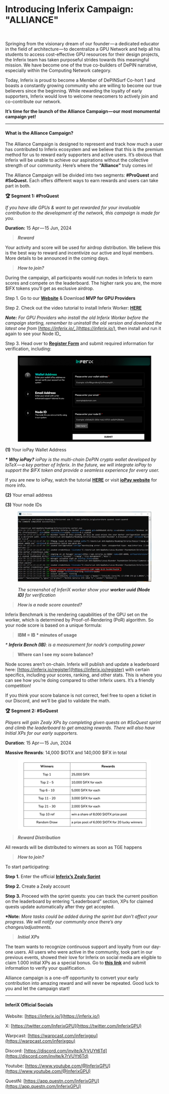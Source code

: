 # Introducing Inferix Campaign: "ALLIANCE"

<figure><img src="https://cdn-images-1.medium.com/max/1310/1*XoOyhVnxD62VcjEsn4AC5Q.png" alt=""><figcaption></figcaption></figure>

Springing from the visionary dream of our founder — a dedicated educator in the field of architecture — to decentralize a GPU Network and help all his students to access cost-effective GPU resources for their design projects, the Inferix team has taken purposeful strides towards this meaningful mission. We have become one of the true co-builders of DePIN narrative, especially within the Computing Network category.

Today, Inferix is proud to become a Member of DePINSurf Co-hort 1 and boasts a constantly growing community who are willing to become our true believers since the beginning. While rewarding the loyalty of early supporters, Inferix would love to welcome newcomers to actively join and co-contribute our network.

**​​It’s time for the launch of the Alliance Campaign — our most monumental campaign yet!**

***

#### **What is the Alliance Campaign?**

The Alliance Campaign is designed to represent and track how much a user has contributed to Inferix ecosystem and we believe that this is the premium method for us to reward early supporters and active users. It’s obvious that Inferix will be unable to achieve our aspirations without the collective strength of our community. Here’s where the **“Alliance”** truly comes in!

The Alliance Campaign will be divided into two segments: **#ProQuest** and **#SoQuest.** Each offers different ways to earn rewards and users can take part in both.

**🏆 Segment 1: #ProQuest**

_If you have idle GPUs & want to get rewarded for your invaluable contribution to the development of the network, this campaign is made for you._

**Duration:** 15 Apr — 15 Jun, 2024

> _**Reward**_

Your activity and score will be used for airdrop distribution. We believe this is the best way to reward and incentivize our active and loyal members. More details to be announced in the coming days.



> _**How to join?**_

During the campaign, all participants would run nodes in Inferix to earn scores and compete on the leaderboard. The higher rank you are, the more $IFX tokens you’ll get as exclusive airdrop.

Step 1. Go to our [**Website**](https://inferix.io/) & Download **MVP for GPU Providers**

Step 2. Check out the video tutorial to install Inferix Worker: [**HERE**](https://youtu.be/trDVtn48WLY)

_**Note:** For GPU Providers who install the old Inferix Worker before the campaign starting, remember to uninstall the old version and download the latest one from_ [_https://inferix.io/_](https://inferix.io/)_, then install and run it again to see your Node ID_

Step 3. Head over to [**Register Form**](https://inferix.io/register) and submit required information for verification, including:

<figure><img src="../.gitbook/assets/image (3).png" alt=""><figcaption></figcaption></figure>

**(1)** Your ioPay Wallet Address

_**\* Why ioPay?**_ _ioPay is the multi-chain DePIN crypto wallet developed by IoTeX — a key partner of Inferix. In the future, we will integrate ioPay to support the $IFX token and provide a seamless experience for every user._

If you are new to ioPay, watch the tutorial [**HERE**](https://www.youtube.com/shorts/IkZ1jl-pFxc) or visit [**ioPay website**](https://iopay.me/) for more info.

**(2)** Your email address

**(3)** Your node IDs

<figure><img src="../.gitbook/assets/image (6).png" alt=""><figcaption><p><em>The screenshot of InferiX worker show your <strong>worker uuid (Node ID)</strong> for verification</em></p></figcaption></figure>



> _**How is a node score counted?**_

Inferix Benchmark is the rendering capabilities of the GPU set on the worker, which is determined by Proof-of-Rendering (PoR) algorithm. So your node score is based on a unique formula:

> **IBM = IB \* minutes of usage**

_\* **Inferix Bench (IB)**: is a measurement for node’s computing power_



> **Where can I see my score balance?**

Node scores aren’t on-chain. Inferix will publish and update a leaderboard here: [https://inferix.io/register](https://inferix.io/register) with certain specifics, including your scores, ranking, and other stats. This is where you can see how you’re doing compared to other Inferix users. It’s a friendly competition!

If you think your score balance is not correct, feel free to open a ticket in our Discord, and we’ll be glad to validate the math.



**🏆 Segment 2: #SoQuest**

_Players will gain Zealy XPs by completing given quests on #SoQuest sprint and climb the leaderboard to get amazing rewards. There will also have Initial XPs for our early supporters._

**Duration**: 15 Apr — 15 Jun, 2024

**Massive Rewards**: 14,000 $IOTX and 140,000 $IFX in total

<figure><img src="../.gitbook/assets/image (7).png" alt=""><figcaption></figcaption></figure>

> _**Reward Distribution**_

All rewards will be distributed to winners as soon as TGE happens



> _**How to join?**_

To start participating:

**Step 1.** Enter the official [**Inferix’s Zealy Sprint**](https://zealy.io/cw/inferixgpu/questboard/sprints)

**Step 2.** Create a Zealy account

**Step 3.** Proceed with the sprint quests: you can track the current position on the leaderboard by entering “Leaderboard” section, XPs for claimed quests update automatically after they get accepted.

**\*Note:** _More tasks could be added during the sprint but don’t affect your progress. We will notify our community once there’s any changes/adjustments._



> _**Initial XPs**_

The team wants to recognize continuous support and loyalty from our day-one users. All users who were active in the community, took part in our previous events, showed their love for Inferix on social media are eligible to claim 1.000 initial XPs as a special bonus. Go to [**this link**](https://zealy.io/cw/inferixgpu/questboard) and submit information to verify your qualification.

Alliance campaign is a one-off opportunity to convert your early contribution into amazing reward and will never be repeated. Good luck to you and let the campaign start!

***

#### InferiX Official Socials

Website: [https://inferix.io/](https://inferix.io/)

X: [https://twitter.com/InferixGPU](https://twitter.com/InferixGPU)

Warpcast: [https://warpcast.com/inferixgpu](https://warpcast.com/inferixgpu)

Discord: [https://discord.com/invite/k7rVUYt6Td](https://discord.com/invite/k7rVUYt6Td)

Youtube: [https://www.youtube.com/@InferixGPU](https://www.youtube.com/@InferixGPU)

QuestN: [https://app.questn.com/InferixGPU](https://app.questn.com/InferixGPU)
